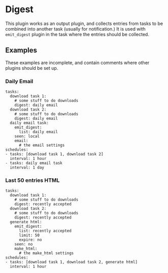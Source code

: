 # Digest

This plugin works as an output plugin, and collects entries from tasks to be combined into another task (usually for notification.) It is used with `emit_digest` plugin in the task where the entries should be collected.

## Examples

These examples are incomplete, and contain comments where other plugins should be set up.
### Daily Email

```
tasks:
  download task 1:
    # some stuff to do downloads
    digest: daily email
  download task 2:
    # some stuff to do downloads
    digest: daily email
  daily email task:
    emit_digest:
      list: daily email
    seen: local
    email:
      # the email settings
schedules:
- tasks: [download task 1, download task 2]
  interval: 1 hour
- tasks: daily email task
  interval: 1 day
```
### Last 50 entries HTML

```
tasks:
  download task 1:
    # some stuff to do downloads
    digest: recently accepted
  download task 2:
    # some stuff to do downloads
    digest: recently accepted
  generate html:
    emit_digest:
      list: recently accepted
      limit: 50
      expire: no
    seen: no
    make_html:
      # the make_html settings
schedules:
- tasks: [download task 1, download task 2, generate html]
  interval: 1 hour
```